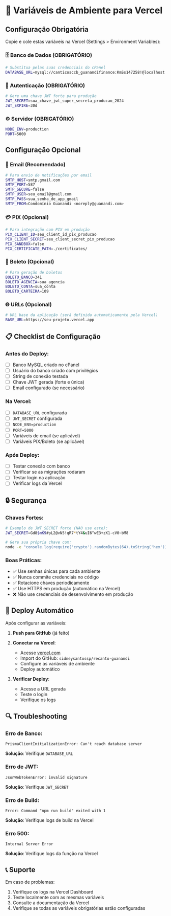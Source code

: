 # 🔧 Variáveis de Ambiente para Vercel

## Configuração Obrigatória

Copie e cole estas variáveis na Vercel (Settings > Environment Variables):

### 🗄️ Banco de Dados (OBRIGATÓRIO)
```bash
# Substitua pelas suas credenciais do cPanel
DATABASE_URL=mysql://canticosccb_guanandifinance:KmSs147258!@localhost:3306/canticosccb_guanandifinance
```

### 🔐 Autenticação (OBRIGATÓRIO)
```bash
# Gere uma chave JWT forte para produção
JWT_SECRET=sua_chave_jwt_super_secreta_producao_2024
JWT_EXPIRE=30d
```

### ⚙️ Servidor (OBRIGATÓRIO)
```bash
NODE_ENV=production
PORT=5000
```

## Configuração Opcional

### 📧 Email (Recomendado)
```bash
# Para envio de notificações por email
SMTP_HOST=smtp.gmail.com
SMTP_PORT=587
SMTP_SECURE=false
SMTP_USER=seu_email@gmail.com
SMTP_PASS=sua_senha_de_app_gmail
SMTP_FROM=Condomínio Guanandi <noreply@guanandi.com>
```

### 💳 PIX (Opcional)
```bash
# Para integração com PIX em produção
PIX_CLIENT_ID=seu_client_id_pix_producao
PIX_CLIENT_SECRET=seu_client_secret_pix_producao
PIX_SANDBOX=false
PIX_CERTIFICATE_PATH=./certificates/
```

### 🧾 Boleto (Opcional)
```bash
# Para geração de boletos
BOLETO_BANCO=341
BOLETO_AGENCIA=sua_agencia
BOLETO_CONTA=sua_conta
BOLETO_CARTEIRA=109
```

### 🌐 URLs (Opcional)
```bash
# URL base da aplicação (será definida automaticamente pela Vercel)
BASE_URL=https://seu-projeto.vercel.app
```

## 📋 Checklist de Configuração

### Antes do Deploy:
- [ ] Banco MySQL criado no cPanel
- [ ] Usuário do banco criado com privilégios
- [ ] String de conexão testada
- [ ] Chave JWT gerada (forte e única)
- [ ] Email configurado (se necessário)

### Na Vercel:
- [ ] `DATABASE_URL` configurada
- [ ] `JWT_SECRET` configurada
- [ ] `NODE_ENV=production`
- [ ] `PORT=5000`
- [ ] Variáveis de email (se aplicável)
- [ ] Variáveis PIX/Boleto (se aplicável)

### Após Deploy:
- [ ] Testar conexão com banco
- [ ] Verificar se as migrações rodaram
- [ ] Testar login na aplicação
- [ ] Verificar logs da Vercel

## 🔒 Segurança

### Chaves Fortes:
```bash
# Exemplo de JWT_SECRET forte (NÃO use este):
JWT_SECRET=Gd8$mK9#pL2@vN5!qR7*tY4&uI6^wE3+zX1-cV0~bM8

# Gere sua própria chave com:
node -e "console.log(require('crypto').randomBytes(64).toString('hex'))"
```

### Boas Práticas:
- ✅ Use senhas únicas para cada ambiente
- ✅ Nunca commite credenciais no código
- ✅ Rotacione chaves periodicamente
- ✅ Use HTTPS em produção (automático na Vercel)
- ❌ Não use credenciais de desenvolvimento em produção

## 🚀 Deploy Automático

Após configurar as variáveis:

1. **Push para GitHub** (já feito)
2. **Conectar na Vercel**:
   - Acesse [vercel.com](https://vercel.com)
   - Import do GitHub: `sidneysantossp/recanto-guanandi`
   - Configure as variáveis de ambiente
   - Deploy automático

3. **Verificar Deploy**:
   - Acesse a URL gerada
   - Teste o login
   - Verifique os logs

## 🔍 Troubleshooting

### Erro de Banco:
```
PrismaClientInitializationError: Can't reach database server
```
**Solução**: Verifique `DATABASE_URL`

### Erro de JWT:
```
JsonWebTokenError: invalid signature
```
**Solução**: Verifique `JWT_SECRET`

### Erro de Build:
```
Error: Command "npm run build" exited with 1
```
**Solução**: Verifique logs de build na Vercel

### Erro 500:
```
Internal Server Error
```
**Solução**: Verifique logs da função na Vercel

## 📞 Suporte

Em caso de problemas:
1. Verifique os logs na Vercel Dashboard
2. Teste localmente com as mesmas variáveis
3. Consulte a documentação da Vercel
4. Verifique se todas as variáveis obrigatórias estão configuradas